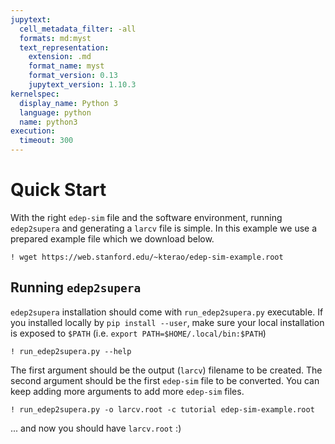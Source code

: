 ```yaml
---
jupytext:
  cell_metadata_filter: -all
  formats: md:myst
  text_representation:
    extension: .md
    format_name: myst
    format_version: 0.13
    jupytext_version: 1.10.3
kernelspec:
  display_name: Python 3
  language: python
  name: python3
execution:
  timeout: 300
---
```


# Quick Start
With the right `edep-sim` file and the software environment, running `edep2supera` and generating a `larcv` file is simple. In this example we use a prepared example file which we download below.

```{code-cell}
! wget https://web.stanford.edu/~kterao/edep-sim-example.root
```

## Running `edep2supera`

`edep2supera` installation should come with `run_edep2supera.py` executable. If you installed locally by `pip install --user`, make sure your local installation is exposed to `$PATH` (i.e. `export PATH=$HOME/.local/bin:$PATH`)

```{code-cell}
! run_edep2supera.py --help
```

The first argument should be the output (`larcv`) filename to be created. The second argument should be the first `edep-sim` file to be converted. You can keep adding more arguments to add more `edep-sim` files.

```{code-cell}
! run_edep2supera.py -o larcv.root -c tutorial edep-sim-example.root
```

... and now you should have `larcv.root` :)
